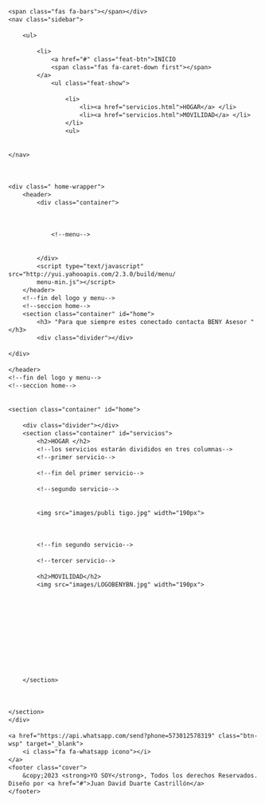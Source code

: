 <!DOCTYPE html>
<html lang="en">

<head>
    <meta charset="UTF-8">
    <meta http-equiv="X-UA-Compatible" content="IE=edge">
    <meta name="viewport" content="width=device-width, initial-scale=1.0">
    <link rel="preconnect" href="https://fonts.googleapis.com">
    <link rel="preconnect" href="https://fonts.gstatic.com" crossorigin>
    <link href="https://fonts.googleapis.com/css2?family=Lato:ital,wght@0,300;0,400;1,700&family=Roboto:wght@300;400;700&display=swap" rel="stylesheet">
    <link rel="stylesheet" href="stileee/stylee.css">
    <script src="https://kit.fontawesome.com/6f94f69e77.js" crossorigin="anonymous"></script>
    <script src="https://code.jquery.com/jquery-3.4.1.js"></script>
    </script>
    <script type="text/javascript" src="magg.js">
    </script>
    <title>Conectate!</title>
</head>


<body>

    <span class="fas fa-bars"></span></div>
    <nav class="sidebar">

        <ul>

            <li>
                <a href="#" class="feat-btn">INICIO
                <span class="fas fa-caret-down first"></span>
            </a>
                <ul class="feat-show">

                    <li>
                        <li><a href="servicios.html">HOGAR</a> </li>
                        <li><a href="servicios.html">MOVILIDAD</a> </li>
                    </li>
                    <ul>


    </nav>



    <div class=" home-wrapper">
        <header>
            <div class="container">



                <!--menu-->


            </div>
            <script type="text/javascript" src="http://yui.yahooapis.com/2.3.0/build/menu/
            menu-min.js"></script>
        </header>
        <!--fin del logo y menu-->
        <!--seccion home-->
        <section class="container" id="home">
            <h3> "Para que siempre estes conectado contacta BENY Asesor "</h3>
            <div class="divider"></div>

    </div>

    </header>
    <!--fin del logo y menu-->
    <!--seccion home-->


    <section class="container" id="home">

        <div class="divider"></div>
        <section class="container" id="servicios">
            <h2>HOGAR </h2>
            <!--los servicios estarán divididos en tres columnas-->
            <!--primer servicio-->

            <!--fin del primer servicio-->

            <!--segundo servicio-->


            <img src="images/publi tigo.jpg" width="190px">



            <!--fin segundo servicio-->

            <!--tercer servicio-->

            <h2>MOVILIDAD</h2>
            <img src="images/LOGOBENYBN.jpg" width="190px">











        </section>



    </section>
    </div>

    <a href="https://api.whatsapp.com/send?phone=573012578319" class="btn-wsp" target="_blank">
        <i class="fa fa-whatsapp icono"></i>
    </a>
    <footer class="cover">
        &copy;2023 <strong>YO SOY</strong>, Todos los derechos Reservados. Diseño por <a href="#">Juan David Duarte Castrillón</a>
    </footer>
</body>


</html>
